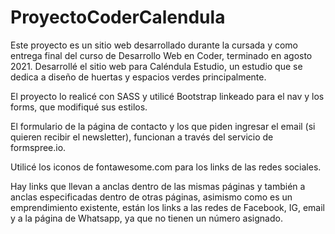 # ProyectoCoderCalendula
Este proyecto es un sitio web desarrollado durante la cursada y como entrega final del curso de Desarrollo Web en Coder, terminado en agosto 2021.
Desarrollé el sitio web para Caléndula Estudio, un estudio que se dedica a diseño de huertas y espacios verdes principalmente.

El proyecto lo realicé con SASS y utilicé Bootstrap linkeado para el nav y los forms, que modifiqué sus estilos.

El formulario de la página de contacto y los que piden ingresar el email (si quieren recibir el newsletter), funcionan a través del servicio de formspree.io.

Utilicé los iconos de fontawesome.com para los links de las redes sociales.

Hay links que llevan a anclas dentro de las mismas páginas y también a anclas especificadas dentro de otras páginas, asimismo como es un emprendimiento existente, están los links a las redes de Facebook, IG, email y a la página de Whatsapp, ya que no tienen un número asignado.




